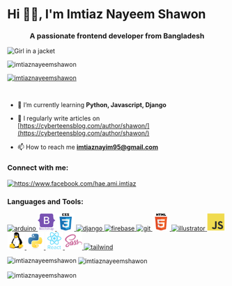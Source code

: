 <h1 align="left">Hi 🙋‍♂️, I'm Imtiaz Nayeem Shawon</h1>
<h3 align="center">A passionate frontend developer from Bangladesh</h3>
<img src="https://scontent.fdac155-1.fna.fbcdn.net/v/t39.30808-6/294743940_108876995240747_9056042243251908873_n.png?_nc_cat=105&ccb=1-7&_nc_sid=e3f864&_nc_eui2=AeG8EvHYpvpc3R5GT65WsGiIntDQDC4aqFee0NAMLhqoV9ceB7u5wzvXuIGTNg3GuDbyPoQ7ZAVSpikimoBqqHPG&_nc_ohc=eJzqtk65XxgAX8x1Imc&_nc_ht=scontent.fdac155-1.fna&oh=00_AT8aug65CvumfNqvH-OBBaz5aEEqoK892iugCeV8J853qw&oe=62E617EE" alt="Girl in a jacket" width="100%" height="400">
<p align="left"> <img src="https://komarev.com/ghpvc/?username=imtiaznayeemshawon&label=Profile%20views&color=0e75b6&style=flat" alt="imtiaznayeemshawon" /> </p>

<p align="left"> <a href="https://github.com/ryo-ma/github-profile-trophy"><img src="https://github-profile-trophy.vercel.app/?username=imtiaznayeemshawon" alt="imtiaznayeemshawon" /></a> </p>

<p align="left"> <a href="https://twitter.com/" target="blank"><img src="https://img.shields.io/twitter/follow/?logo=twitter&style=for-the-badge" alt="" /></a> </p>

- 🌱 I’m currently learning **Python, Javascript, Django**

- 📝 I regularly write articles on [https://cyberteensblog.com/author/shawon/](https://cyberteensblog.com/author/shawon/)

- 📫 How to reach me **imtiaznayim95@gmail.com**

<h3 align="left">Connect with me:</h3>
<p align="left">
<a href="https://fb.com/https://www.facebook.com/hae.ami.imtiaz" target="blank"><img align="center" src="https://raw.githubusercontent.com/rahuldkjain/github-profile-readme-generator/master/src/images/icons/Social/facebook.svg" alt="https://www.facebook.com/hae.ami.imtiaz" height="30" width="40" /></a>
</p>

<h3 align="left">Languages and Tools:</h3>
<p align="left"> <a href="https://www.arduino.cc/" target="_blank" rel="noreferrer"> <img src="https://cdn.worldvectorlogo.com/logos/arduino-1.svg" alt="arduino" width="40" height="40"/> </a> <a href="https://getbootstrap.com" target="_blank" rel="noreferrer"> <img src="https://raw.githubusercontent.com/devicons/devicon/master/icons/bootstrap/bootstrap-plain-wordmark.svg" alt="bootstrap" width="40" height="40"/> </a> <a href="https://www.w3schools.com/css/" target="_blank" rel="noreferrer"> <img src="https://raw.githubusercontent.com/devicons/devicon/master/icons/css3/css3-original-wordmark.svg" alt="css3" width="40" height="40"/> </a> <a href="https://www.djangoproject.com/" target="_blank" rel="noreferrer"> <img src="https://cdn.worldvectorlogo.com/logos/django.svg" alt="django" width="40" height="40"/> </a> <a href="https://firebase.google.com/" target="_blank" rel="noreferrer"> <img src="https://www.vectorlogo.zone/logos/firebase/firebase-icon.svg" alt="firebase" width="40" height="40"/> </a> <a href="https://git-scm.com/" target="_blank" rel="noreferrer"> <img src="https://www.vectorlogo.zone/logos/git-scm/git-scm-icon.svg" alt="git" width="40" height="40"/> </a> <a href="https://www.w3.org/html/" target="_blank" rel="noreferrer"> <img src="https://raw.githubusercontent.com/devicons/devicon/master/icons/html5/html5-original-wordmark.svg" alt="html5" width="40" height="40"/> </a> <a href="https://www.adobe.com/in/products/illustrator.html" target="_blank" rel="noreferrer"> <img src="https://www.vectorlogo.zone/logos/adobe_illustrator/adobe_illustrator-icon.svg" alt="illustrator" width="40" height="40"/> </a> <a href="https://developer.mozilla.org/en-US/docs/Web/JavaScript" target="_blank" rel="noreferrer"> <img src="https://raw.githubusercontent.com/devicons/devicon/master/icons/javascript/javascript-original.svg" alt="javascript" width="40" height="40"/> </a> <a href="https://www.linux.org/" target="_blank" rel="noreferrer"> <img src="https://raw.githubusercontent.com/devicons/devicon/master/icons/linux/linux-original.svg" alt="linux" width="40" height="40"/> </a> <a href="https://www.python.org" target="_blank" rel="noreferrer"> <img src="https://raw.githubusercontent.com/devicons/devicon/master/icons/python/python-original.svg" alt="python" width="40" height="40"/> </a> <a href="https://reactjs.org/" target="_blank" rel="noreferrer"> <img src="https://raw.githubusercontent.com/devicons/devicon/master/icons/react/react-original-wordmark.svg" alt="react" width="40" height="40"/> </a> <a href="https://sass-lang.com" target="_blank" rel="noreferrer"> <img src="https://raw.githubusercontent.com/devicons/devicon/master/icons/sass/sass-original.svg" alt="sass" width="40" height="40"/> </a> <a href="https://tailwindcss.com/" target="_blank" rel="noreferrer"> <img src="https://www.vectorlogo.zone/logos/tailwindcss/tailwindcss-icon.svg" alt="tailwind" width="40" height="40"/> </a> </p>

<p><img align="left" src="https://github-readme-stats.vercel.app/api/top-langs?username=imtiaznayeemshawon&show_icons=true&locale=en&layout=compact" alt="imtiaznayeemshawon" /></p>

<p>&nbsp;<img align="center" src="https://github-readme-stats.vercel.app/api?username=imtiaznayeemshawon&show_icons=true&locale=en" alt="imtiaznayeemshawon" /></p>

<p><img align="center" src="https://github-readme-streak-stats.herokuapp.com/?user=imtiaznayeemshawon&" alt="imtiaznayeemshawon" /></p>

